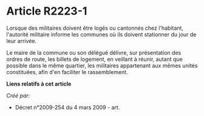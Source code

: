 # Article R2223-1

Lorsque des militaires doivent être logés ou cantonnés chez l'habitant, l'autorité militaire informe les communes où ils
doivent stationner du jour de leur arrivée.

Le maire de la commune ou son délégué délivre, sur présentation des ordres de route, les billets de logement, en veillant à
réunir, autant que possible dans le même quartier, les militaires appartenant aux mêmes unités constituées, afin d'en
faciliter le rassemblement.

**Liens relatifs à cet article**

_Créé par_:

  - Décret n°2009-254 du 4 mars 2009 - art.
